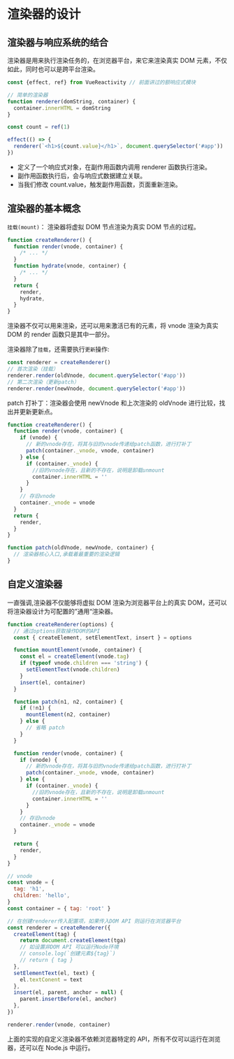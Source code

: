 # 渲染器的设计

## 渲染器与响应系统的结合

渲染器是用来执行渲染任务的，在浏览器平台，来它来渲染真实 DOM 元素，不仅如此，同时也可以是跨平台渲染。

```js
const {effect, ref} from VueReactivity // 前面讲过的额响应式模块

// 简单的渲染器
function renderer(domString, container) {
  container.innerHTML = domString
}

const count = ref(1)

effect(() => {
  renderer(`<h1>${count.value}</h1>`, document.querySelector('#app'))
})
```

- 定义了一个响应式对象，在副作用函数内调用 renderer 函数执行渲染。
- 副作用函数执行后，会与响应式数据建立关联。
- 当我们修改 count.value，触发副作用函数，页面重新渲染。

## 渲染器的基本概念

`挂载(mount)`： 渲染器将虚拟 DOM 节点渲染为真实 DOM 节点的过程。

```js
function createRenderer() {
  function render(vnode, container) {
    /* ... */
  }
  function hydrate(vnode, container) {
    /* ... */
  }
  return {
    render,
    hydrate,
  }
}
```

渲染器不仅可以用来渲染，还可以用来激活已有的元素，将 vnode 渲染为真实 DOM 的 render 函数只是其中一部分。

渲染器除了`挂载`，还需要执行`更新`操作:

```js
const renderer = createRenderer()
// 首次渲染（挂载）
renderer.render(oldVnode, document.querySelector('#app'))
// 第二次渲染（更新patch）
renderer.render(newVnode, document.querySelector('#app'))
```

patch 打补丁：渲染器会使用 newVnode 和上次渲染的 oldVnode 进行比较，找出并更新更新点。

```js
function createRenderer() {
  function render(vnode, container) {
    if (vnode) {
      // 新的vnode存在，将其与旧的vnode传递给patch函数，进行打补丁
      patch(container._vnode, vnode, container)
    } else {
      if (container._vnode) {
        //旧的vnode存在，且新的不存在，说明是卸载unmount
        container.innerHTML = ''
      }
    }
    // 存旧vnode
    container._vnode = vnode
  }
  return {
    render,
  }
}

function patch(oldVnode, newVnode, container) {
  // 渲染器核心入口,承载着最重要的渲染逻辑
}
```

## 自定义渲染器

一直强调,渲染器不仅能够将虚拟 DOM 渲染为浏览器平台上的真实 DOM，还可以将渲染器设计为可配置的”通用“渲染器。

```js
function createRenderer(options) {
  // 通过options获取操作DOM的API
  const { createElement, setElementText, insert } = options

  function mountElement(vnode, container) {
    const el = createElement(vnode.tag)
    if (typeof vnode.children === 'string') {
      setElementText(vnode.children)
    }
    insert(el, container)
  }

  function patch(n1, n2, container) {
    if (!n1) {
      mountElement(n2, container)
    } else {
      // 省略 patch
    }
  }

  function render(vnode, container) {
    if (vnode) {
      // 新的vnode存在，将其与旧的vnode传递给patch函数，进行打补丁
      patch(container._vnode, vnode, container)
    } else {
      if (container._vnode) {
        //旧的vnode存在，且新的不存在，说明是卸载unmount
        container.innerHTML = ''
      }
    }
    // 存旧vnode
    container._vnode = vnode
  }

  return {
    render,
  }
}

// vnode
const vnode = {
  tag: 'h1',
  children: 'hello',
}
const container = { tag: 'root' }

// 在创建renderer传入配置项，如果传入DOM API 则运行在浏览器平台
const renderer = createRenderer({
  createElement(tag) {
    return document.createElement(tga)
    // 如设置非DOM API 可以运行Node环境
    // console.log(`创建元素${tag}`)
    // return { tag }
  },
  setElementText(el, text) {
    el.textConent = text
  },
  insert(el, parent, anchor = null) {
    parent.insertBefore(el, anchor)
  },
})

renderer.render(vnode, container)
```

上面的实现的自定义渲染器不依赖浏览器特定的 API，所有不仅可以运行在浏览器，还可以在 Node.js 中运行。

